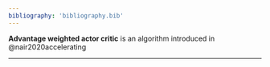 ```yaml
---
bibliography: 'bibliography.bib'
---
```


**Advantage weighted actor critic** is an algorithm introduced in @nair2020accelerating

---